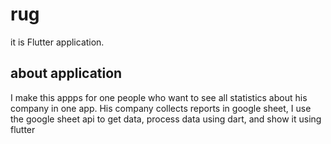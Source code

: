# rug

 it is Flutter application.

## about application

I make this appps for one people who want to see all statistics about his company in one app.
His company collects reports in google sheet, I use the google sheet api to get data, process data using dart, and show it using flutter
